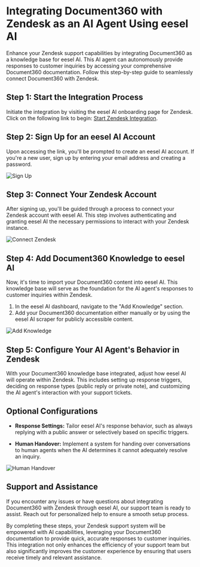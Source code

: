 # Integrating Document360 with Zendesk as an AI Agent Using eesel AI

Enhance your Zendesk support capabilities by integrating Document360 as a knowledge base for eesel AI. This AI agent can autonomously provide responses to customer inquiries by accessing your comprehensive Document360 documentation. Follow this step-by-step guide to seamlessly connect Document360 with Zendesk.

## Step 1: Start the Integration Process

Initiate the integration by visiting the eesel AI onboarding page for Zendesk. Click on the following link to begin: [Start Zendesk Integration](https://dashboard.eesel.ai/onboarding/zendesk/start?utm_campaign=github&utm_source=document360_zendesk).


## Step 2: Sign Up for an eesel AI Account

Upon accessing the link, you'll be prompted to create an eesel AI account. If you're a new user, sign up by entering your email address and creating a password.

![Sign Up](https://downloads.intercomcdn.com/i/o/968292685/e9924adc3f36e4299aa78f41/image.png)

## Step 3: Connect Your Zendesk Account

After signing up, you'll be guided through a process to connect your Zendesk account with eesel AI. This step involves authenticating and granting eesel AI the necessary permissions to interact with your Zendesk instance.

![Connect Zendesk](https://downloads.intercomcdn.com/i/o/968292359/f4ec34c95cf3c3530f3fc501/image.png)

## Step 4: Add Document360 Knowledge to eesel AI

Now, it's time to import your Document360 content into eesel AI. This knowledge base will serve as the foundation for the AI agent's responses to customer inquiries within Zendesk.

1. In the eesel AI dashboard, navigate to the "Add Knowledge" section.
2. Add your Document360 documentation either manually or by using the eesel AI scraper for publicly accessible content.

![Add Knowledge](https://downloads.intercomcdn.com/i/o/968295557/bd6fadb927d7995feca02458/image.png)

## Step 5: Configure Your AI Agent's Behavior in Zendesk

With your Document360 knowledge base integrated, adjust how eesel AI will operate within Zendesk. This includes setting up response triggers, deciding on response types (public reply or private note), and customizing the AI agent's interaction with your support tickets.

## Optional Configurations

- **Response Settings:** Tailor eesel AI's response behavior, such as always replying with a public answer or selectively based on specific triggers.
  
- **Human Handover:** Implement a system for handing over conversations to human agents when the AI determines it cannot adequately resolve an inquiry.

![Human Handover](https://downloads.intercomcdn.com/i/o/973787947/6f3a4f97afa6c80b137c49b4/image.png)

## Support and Assistance

If you encounter any issues or have questions about integrating Document360 with Zendesk through eesel AI, our support team is ready to assist. Reach out for personalized help to ensure a smooth setup process.

By completing these steps, your Zendesk support system will be empowered with AI capabilities, leveraging your Document360 documentation to provide quick, accurate responses to customer inquiries. This integration not only enhances the efficiency of your support team but also significantly improves the customer experience by ensuring that users receive timely and relevant assistance.
